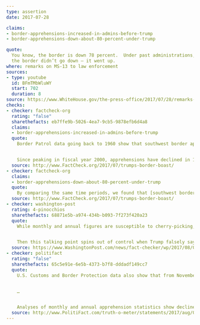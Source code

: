 ```yaml
---
type: assertion
date: 2017-07-28

claims:
- border-apprehensions-increased-in-admins-before-trump
- border-apprehensions-down-about-80-percent-under-trump

quote:
  You know, the border is down 78 percent.  Under past administrations,
  the border didn’t go down — it went up.
where: remarks on MS-13 to law enforcement
sources:
- type: youtube
  id: BFmTMbWluWY
  start: 702
  duration: 8
source: https://www.WhiteHouse.gov/the-press-office/2017/07/28/remarks-president-trump-law-enforcement-officials-ms-13
checks:
- checker: factcheck-org
  rating: "false"
  sharethefacts: eb7ffe9b-5026-4ea7-9cb5-9878efb6d4a8
  claims:
  - border-apprehensions-increased-in-admins-before-trump
  quote:
    Border Patrol data going back to 1960 show that southwest border apprehensions declined under Presidents George W. Bush and Barack Obama.


    Since peaking in fiscal year 2000, apprehensions have declined in 10 of the last 16 fiscal years for a total decline of 75 percent, as the chart below shows. In fiscal 2011, southwest border apprehensions declined by nearly 27 percent from the previous year to 327,577 — the lowest yearly total since 1972.
  source: http://www.FactCheck.org/2017/07/trumps-border-boast/
- checker: factcheck-org
  claims:
  - border-apprehensions-down-about-80-percent-under-trump
  quote:
    By comparing the same time periods, we found that [southwest border apprehensions](https://www.cbp.gov/newsroom/stats/sw-border-migration) were down 53 percent from June 2016 to June 2017, and they were down 58 percent when comparing the first full five months under Trump in 2017, from February to June, with the same five-month period in 2016.
  source: http://www.FactCheck.org/2017/07/trumps-border-boast/
- checker: washington-post
  rating: 4-pinocchios
  sharethefacts: 68871e5b-a974-434b-b093-7f273f420a23
  quote:
    While monthly and annual figures are susceptible to cherry-picking, the decline under his presidency is as low as 8 percent, and the decline in June 2017 compared with June 2016 is 52.6 percent. That places his claim at the Three-Pinocchio range.


    Then this talking point spins out of control when Trump falsely says border activity actually went up, not down, before his administration. In reality, illegal border crossings are back down to early-1970s levels, and apprehensions have steadily declined since their peak in 2000, with temporary upticks here and there.
  source: https://www.WashingtonPost.com/news/fact-checker/wp/2017/08/01/president-trumps-claim-that-illegal-immigration-went-up-under-past-administrations/
- checker: politifact
  rating: "false"
  sharethefacts: 65c5e91e-6e5b-4373-b7f8-dddadf149cc7
  quote:
    U.S. Customs and Border Protection data also show that from November to June (latest available figures), apprehensions by border patrol agents declined about 66 percent.


    …


    Analyses of monthly and annual apprehension statistics show declines for both Bush and Obama’s administrations.
  source: http://www.PolitiFact.com/truth-o-meter/statements/2017/aug/03/donald-trump/false-trumps-claim-about-illegal-immigration-under/
---
```

